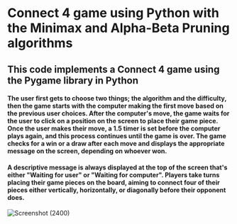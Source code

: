 # Connect 4 game using Python with the Minimax and Alpha-Beta Pruning algorithms

## This code implements a Connect 4 game using the Pygame library in Python

#### The user first gets to choose two things; the algorithm and the difficulty, then the game starts with the computer making the first move based on the previous user choices. After the computer's move, the game waits for the user to click on a position on the screen to place their game piece. Once the user makes their move, a 1.5 timer is set before the computer plays again, and this process continues until the game is over. The game checks for a win or a draw after each move and displays the appropriate message on the screen, depending on whoever won.

#### A descriptive message is always displayed at the top of the screen that's either "Waiting for user" or "Waiting for computer". Players take turns placing their game pieces on the board, aiming to connect four of their pieces either vertically, horizontally, or diagonally before their opponent does.

![Screenshot (2400)](https://github.com/sottohy/Connect-4-game/assets/91037437/25be0067-2cc7-46be-9e0a-6776affb2bb1)
